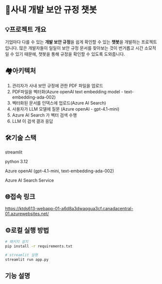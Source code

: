 # 🔐사내 개발 보안 규정 챗봇

## 💡프로젝트 개요
기업마다 다를 수 있는 **개발 보안 규정**을 쉽게 확인할 수 있는 **챗봇**을 개발하는 프로젝트입니다. 많은 개발자들이 일일이 보안 규정 문서를 찾아보는 것이 번거롭고 시간 소모적일 수 있기 때문에, 챗봇을 통해 규정을 확인할 수 있도록 도와줍니다.
## 🏘️아키텍처
1. 관리자가 사내 보안 규정에 관한 PDF 파일을 업로드
2. PDF파일을 벡터화(Azure openAI text embedding model - text-embedding-ada-002)
3. 벡터화된 문서를 인덱스에 업로드(Azure AI Search)
4. 사용자가 LLM 모델에 질문 (Azure openAI - gpt-4.1-mini)
5. Azure AI Search 가 벡터 검색 수행
6. LLM 이 검색 결과 응답

## 🛠️기술 스택
streamlit

python 3.12

Azure openAI (gpt-4.1-mini, text-embedding-ada-002)

Azure AI Search Service

## 🌐접속 링크
https://ktds613-webapp-01-a6d8a3dwaqgua3cf.canadacentral-01.azurewebsites.net/

## ⚙️로컬 실행 방법
```bash
# 패키지 설치
pip install -r requirements.txt
```
```bash
# streamlit 실행
streamlit run app.py
```
## 기능 설명
